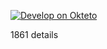 ﻿



[![Develop on Okteto](https://okteto.com/develop-okteto.svg)](https://cloud.okteto.com/deploy)

1861
details
